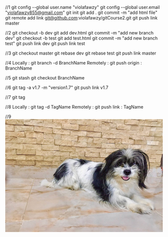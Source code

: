 //1
  git config --global user.name "violafawzy"
  git config --global user.email "violafawzy855@gmail.com"
  git init
  git add .
  git commit -m "add html file"
  git remote add link git@github.com:violafawzy/gitCourse2.git
  git push link master


//2
  git checkout -b dev
  git add dev.html
  git commit -m "add new branch dev"
  git checkout -b test
  git add test.html
  git commit -m "add new branch test"
  git push link dev
  git push link test


//3
  git checkout master
  git rebase dev
  git rebase test
  git push link master


//4
  Locally :  git branch -d BranchName
  Remotely :  git push origin : BranchName



//5
  git stash
  git checkout BranchName


//6
  git tag -a v1.7 -m "version1.7"
  git push link v1.7 


//7
  git tag


//8
  Locally :  git tag -d TagName
  Remotely :  git push link : TagName



//9
![Logo](caramel.jpeg)